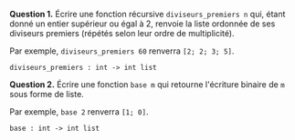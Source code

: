 **Question 1.**
Écrire une fonction récursive `diviseurs_premiers n` qui, étant donné un entier supérieur ou égal à 2, renvoie la liste ordonnée de ses diviseurs premiers (répétés selon leur ordre de multiplicité).

Par exemple, `diviseurs_premiers 60` renverra `[2; 2; 3; 5]`.

`diviseurs_premiers : int -> int list`

**Question 2.**
Écrire une fonction `base m` qui retourne l'écriture binaire de `m` sous forme de liste.

Par exemple, `base 2` renverra `[1; 0]`.

`base : int -> int list`